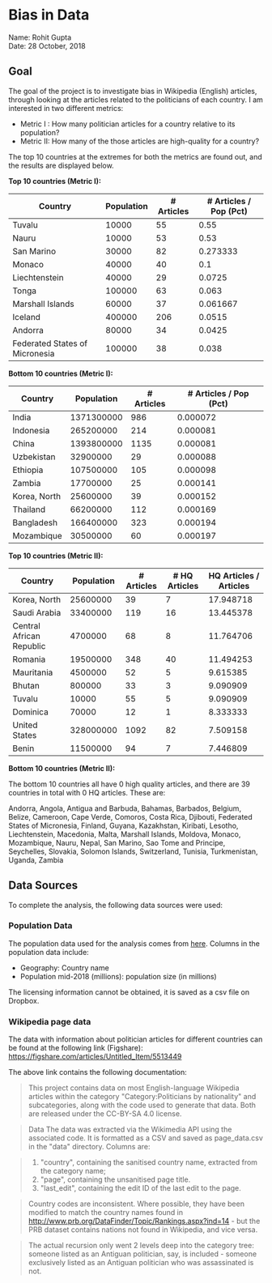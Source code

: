 # Bias in Data
Name: Rohit Gupta  
Date: 28 October, 2018  

## Goal
The goal of the project is to investigate bias in Wikipedia (English) articles, through looking at the articles related to the politicians of each country. I am interested in two different metrics:
* Metric I : How many politician articles for a country relative to its population?
* Metric II: How many of the those articles are high-quality for a country? 

The top 10 countries at the extremes for both the metrics are found out, and the results are displayed below. 

**Top 10 countries (Metric I):**    

| Country                        | Population | # Articles | # Articles / Pop (Pct) |
|--------------------------------|------------|------------|------------------------|
| Tuvalu                         | 10000      | 55         | 0.55                   |
| Nauru                          | 10000      | 53         | 0.53                   |
| San Marino                     | 30000      | 82         | 0.273333               |
| Monaco                         | 40000      | 40         | 0.1                    |
| Liechtenstein                  | 40000      | 29         | 0.0725                 |
| Tonga                          | 100000     | 63         | 0.063                  |
| Marshall Islands               | 60000      | 37         | 0.061667               |
| Iceland                        | 400000     | 206        | 0.0515                 |
| Andorra                        | 80000      | 34         | 0.0425                 |
| Federated States of Micronesia | 100000     | 38         | 0.038                  |  

**Bottom 10 countries (Metric I):**    

| Country      | Population | # Articles | # Articles / Pop (Pct) |
|--------------|------------|------------|------------------------|
| India        | 1371300000 | 986        | 0.000072               |
| Indonesia    | 265200000  | 214        | 0.000081               |
| China        | 1393800000 | 1135       | 0.000081               |
| Uzbekistan   | 32900000   | 29         | 0.000088               |
| Ethiopia     | 107500000  | 105        | 0.000098               |
| Zambia       | 17700000   | 25         | 0.000141               |
| Korea, North | 25600000   | 39         | 0.000152               |
| Thailand     | 66200000   | 112        | 0.000169               |
| Bangladesh   | 166400000  | 323        | 0.000194               |
| Mozambique   | 30500000   | 60         | 0.000197               |


**Top 10 countries (Metric II):** 

| Country                  | Population | # Articles | # HQ Articles | HQ Articles / Articles |
|--------------------------|------------|------------|---------------|------------------------|
| Korea, North             | 25600000   | 39         | 7             | 17.948718              |
| Saudi Arabia             | 33400000   | 119        | 16            | 13.445378              |
| Central African Republic | 4700000    | 68         | 8             | 11.764706              |
| Romania                  | 19500000   | 348        | 40            | 11.494253              |
| Mauritania               | 4500000    | 52         | 5             | 9.615385               |
| Bhutan                   | 800000     | 33         | 3             | 9.090909               |
| Tuvalu                   | 10000      | 55         | 5             | 9.090909               |
| Dominica                 | 70000      | 12         | 1             | 8.333333               |
| United States            | 328000000  | 1092       | 82            | 7.509158               |
| Benin                    | 11500000   | 94         | 7             | 7.446809               |

**Bottom 10 countries (Metric II):**   
  
The bottom 10 countries all have 0 high quality articles, and there are 39 countries in total with 0 HQ articles. These are:  
  
Andorra, Angola, Antigua and Barbuda, Bahamas, Barbados, Belgium, Belize, Cameroon, Cape Verde, Comoros, Costa Rica, Djibouti, Federated States of Micronesia, Finland, Guyana, Kazakhstan, Kiribati, Lesotho, Liechtenstein, Macedonia, Malta, Marshall Islands, Moldova, Monaco, Mozambique, Nauru, Nepal, San Marino, Sao Tome and Principe, Seychelles, Slovakia, Solomon Islands, Switzerland, Tunisia, Turkmenistan, Uganda, Zambia  

## Data Sources
To complete the analysis, the following data sources were used:

### Population Data
The population data used for the analysis comes from [here](https://www.dropbox.com/s/5u7sy1xt7g0oi2c/WPDS_2018_data.csv?dl=0).
Columns in the population data include:
* Geography: Country name
* Population mid-2018 (millions): population size (in millions)  

The licensing information cannot be obtained, it is saved as a csv file on Dropbox.

### Wikipedia page data
The data with information about politician articles for different countries can be found at the following link (Figshare):
https://figshare.com/articles/Untitled_Item/5513449

The above link contains the following documentation:  
> This project contains data on most English-language Wikipedia articles within the category "Category:Politicians by nationality" and subcategories, along with the code used to generate that data. Both are released under the CC-BY-SA 4.0 license.  

> Data
> The data was extracted via the Wikimedia API using the associated code. It is formatted as a CSV and saved as page_data.csv in the "data" directory. Columns are:

> 1. "country", containing the sanitised country name, extracted from the category name;
> 2. "page", containing the unsanitised page title.
> 3. "last_edit", containing the edit ID of the last edit to the page.

> Country codes are inconsistent. Where possible, they have been modified to match the country names found in http://www.prb.org/DataFinder/Topic/Rankings.aspx?ind=14 - but the PRB dataset contains nations not found in Wikipedia, and vice versa.

> The actual recursion only went 2 levels deep into the category tree: someone listed as an Antiguan politician, say, is included - someone exclusively listed as an Antiguan politician who was assassinated is not.

